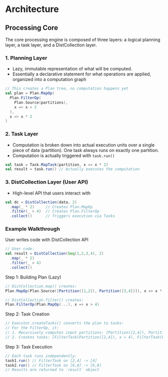 # Architecture

## Processing Core

The core processing engine is composed of three layers: a logical planning layer, a task layer, and a DistCollection layer.

### 1. Planning Layer

- Lazy, immutable representation of what will be computed.
- Essentially a declarative statement for what operations are applied, organized into a computation graph

```scala
// This creates a Plan tree, no computation happens yet
val plan = Plan.MapOp(
  Plan.FilterOp(
    Plan.Source(partitions), 
    x => x > 2
  ), 
  x => x * 2
)
```

### 2. Task Layer

- Computation is broken down into actual execution units over a single piece of data (partition). One task always runs on exactly one partition.
- Computation is actually triggered with `task.run()`

```scala
val task = Task.MapTask(partition, x => x * 2)
val result = task.run() // Actually executes the computation
```

### 3. DistCollection Layer (User API)

- High-level API that users interact with

```scala
val dc = DistCollection(data, 2)
  .map(_ * 2)     // Creates Plan.MapOp
  .filter(_ > 4)  // Creates Plan.FilterOp
  .collect()      // Triggers execution via Tasks
```

### Example Walkthrough
User writes code with DistCollection API
```scala
// User code:
val result = DistCollection(Seq(1,2,3,4), 2)
  .map(_ * 2)
  .filter(_ > 4)
  .collect()
  ```

Step 1: Building Plan (Lazy)
```scala
// DistCollection.map() creates:
Plan.MapOp(Plan.Source([Partition([1,2]), Partition([3,4])]), x => x * 2)

// DistCollection.filter() creates:
Plan.FilterOp(Plan.MapOp(...), x => x > 4)
```

Step 2: Task Creation
```scala
// Executor.createTasks() converts the plan to tasks:
// For the FilterOp, it:
// 1. Recursively computes input partitions: [Partition([2,4]), Partition([6,8])]
// 2. Creates tasks: [FilterTask(Partition([2,4]), x > 4), FilterTask(Partition([6,8]), x > 4)]
```

Step 3: Task Execution
```scala
// Each task runs independently:
task1.run() // FilterTask on [2,4] -> [4]
task2.run() // FilterTask on [6,8] -> [6,8]
// Results are returned to `result` object
```